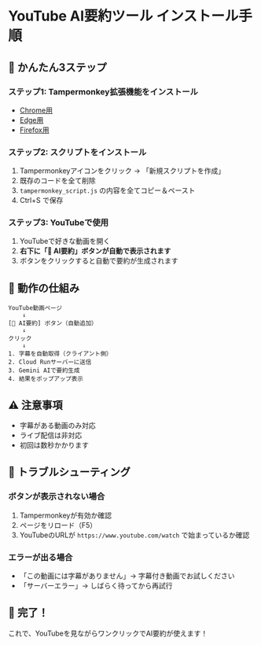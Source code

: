 # YouTube AI要約ツール インストール手順

## 🚀 かんたん3ステップ

### ステップ1: Tampermonkey拡張機能をインストール
- [Chrome用](https://chrome.google.com/webstore/detail/tampermonkey/dhdgffkkebhmkfjojejmpbldmpobfkfo)
- [Edge用](https://microsoftedge.microsoft.com/addons/detail/tampermonkey/iikmkjmpaadaobahmlepeloendndfphd)
- [Firefox用](https://addons.mozilla.org/firefox/addon/tampermonkey/)

### ステップ2: スクリプトをインストール
1. Tampermonkeyアイコンをクリック → 「新規スクリプトを作成」
2. 既存のコードを全て削除
3. `tampermonkey_script.js` の内容を全てコピー＆ペースト
4. Ctrl+S で保存

### ステップ3: YouTubeで使用
1. YouTubeで好きな動画を開く
2. **右下に「🤖 AI要約」ボタンが自動で表示されます**
3. ボタンをクリックすると自動で要約が生成されます

## 📝 動作の仕組み

```
YouTube動画ページ
    ↓
[🤖 AI要約] ボタン（自動追加）
    ↓
クリック
    ↓
1. 字幕を自動取得（クライアント側）
2. Cloud Runサーバーに送信
3. Gemini AIで要約生成
4. 結果をポップアップ表示
```

## ⚠️ 注意事項
- 字幕がある動画のみ対応
- ライブ配信は非対応
- 初回は数秒かかります

## 🔧 トラブルシューティング

### ボタンが表示されない場合
1. Tampermonkeyが有効か確認
2. ページをリロード（F5）
3. YouTubeのURLが `https://www.youtube.com/watch` で始まっているか確認

### エラーが出る場合
- 「この動画には字幕がありません」→ 字幕付き動画でお試しください
- 「サーバーエラー」→ しばらく待ってから再試行

## 🎉 完了！
これで、YouTubeを見ながらワンクリックでAI要約が使えます！